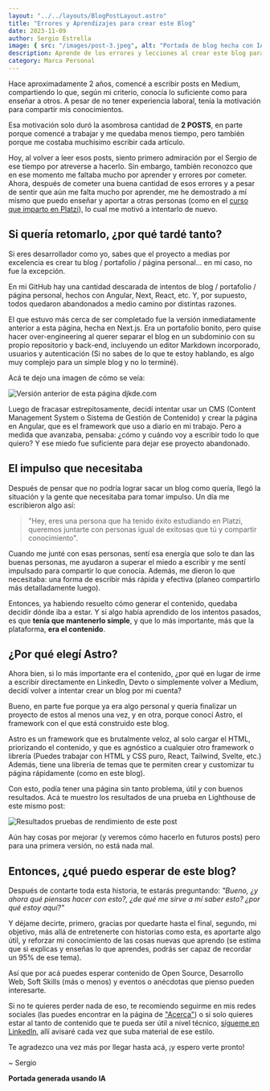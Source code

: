 ```yaml
---
layout: "../../layouts/BlogPostLayout.astro"
title: "Errores y Aprendizajes para crear este Blog"
date: 2023-11-09
author: Sergio Estrella
image: { src: "/images/post-3.jpeg", alt: "Portada de blog hecha con IA" }
description: Aprende de los errores y lecciones al crear este blog para impulsar tu propio proyecto.
category: Marca Personal
---
```


Hace aproximadamente 2 años, comencé a escribir posts en Medium, compartiendo lo que, según mi criterio, conocía lo suficiente como para enseñar a otros. A pesar de no tener experiencia laboral, tenía la motivación para compartir mis conocimientos.

Esa motivación solo duró la asombrosa cantidad de **2 POSTS**, en parte porque comencé a trabajar y me quedaba menos tiempo, pero también porque me costaba muchísimo escribir cada artículo.

Hoy, al volver a leer esos posts, siento primero admiración por el Sergio de ese tiempo por atreverse a hacerlo. Sin embargo, también reconozco que en ese momento me faltaba mucho por aprender y errores por cometer. Ahora, después de cometer una buena cantidad de esos errores y a pesar de sentir que aún me falta mucho por aprender, me he demostrado a mí mismo que puedo enseñar y aportar a otras personas (como en el [curso que imparto en Platzi](https://platzi.com/profes/sergioestrella/)), lo cual me motivó a intentarlo de nuevo.

## Si quería retomarlo, ¿por qué tardé tanto?

Si eres desarrollador como yo, sabes que el proyecto a medias por excelencia es crear tu blog / portafolio / página personal... en mi caso, no fue la excepción.

En mi GitHub hay una cantidad descarada de intentos de blog / portafolio / página personal, hechos con Angular, Next, React, etc. Y, por supuesto, todos quedaron abandonados a medio camino por distintas razones.

El que estuvo más cerca de ser completado fue la versión inmediatamente anterior a esta página, hecha en Next.js. Era un portafolio bonito, pero quise hacer over-engineering al querer separar el blog en un subdominio con su propio repositorio y back-end, incluyendo un editor Markdown incorporado, usuarios y autenticación (Si no sabes de lo que te estoy hablando, es algo muy complejo para un simple blog y no lo terminé).

Acá te dejo una imagen de cómo se veía:

![Versión anterior de esta página djkde.com](/images/post-3-page-next.png)

Luego de fracasar estrepitosamente, decidí intentar usar un CMS (Content Management System o Sistema de Gestión de Contenido) y crear la página en Angular, que es el framework que uso a diario en mi trabajo. Pero a medida que avanzaba, pensaba: ¿cómo y cuándo voy a escribir todo lo que quiero? Y ese miedo fue suficiente para dejar ese proyecto abandonado.

## El impulso que necesitaba

Después de pensar que no podría lograr sacar un blog como quería, llegó la situación y la gente que necesitaba para tomar impulso. Un día me escribieron algo así:

> "Hey, eres una persona que ha tenido éxito estudiando en Platzi,
> queremos juntarte con personas igual de exitosas que tú y compartir conocimiento".

Cuando me junté con esas personas, sentí esa energía que solo te dan las buenas personas, me ayudaron a superar el miedo a escribir y me sentí impulsado para compartir lo que conocía. Además, me dieron lo que necesitaba: una forma de escribir más rápida y efectiva (planeo compartirlo más detalladamente luego).

Entonces, ya habiendo resuelto cómo generar el contenido, quedaba decidir dónde iba a estar. Y si algo había aprendido de los intentos pasados, es que **tenía que mantenerlo simple**, y que lo más importante, más que la plataforma, **era el contenido**.

## ¿Por qué elegí Astro?

Ahora bien, si lo más importante era el contenido, ¿por qué en lugar de irme a escribir directamente en LinkedIn, Devto o simplemente volver a Medium, decidí volver a intentar crear un blog por mi cuenta?

Bueno, en parte fue porque ya era algo personal y quería finalizar un proyecto de estos al menos una vez, y en otra, porque conocí Astro, el framework con el que está construido este blog.

Astro es un framework que es brutalmente veloz, al solo cargar el HTML, priorizando el contenido, y que es agnóstico a cualquier otro framework o librería (Puedes trabajar con HTML y CSS puro, React, Tailwind, Svelte, etc.) Además, tiene una librería de temas que te permiten crear y customizar tu página rápidamente (como en este blog).

Con esto, podía tener una página sin tanto problema, útil y con buenos resultados. Acá te muestro los resultados de una prueba en Lighthouse de este mismo post:

![Resultados pruebas de rendimiento de este post](/images/post-3-test.png)

Aún hay cosas por mejorar (y veremos cómo hacerlo en futuros posts) pero para una primera versión, no está nada mal.

## Entonces, ¿qué puedo esperar de este blog?

Después de contarte toda esta historia, te estarás preguntando: _"Bueno, ¿y ahora qué piensas hacer con esto?, ¿de qué me sirve a mí saber esto? ¿por qué estoy aquí?"_

Y déjame decirte, primero, gracias por quedarte hasta el final, segundo, mi objetivo, más allá de entretenerte con historias como esta, es aportarte algo útil, y reforzar mi conocimiento de las cosas nuevas que aprendo (se estima que si explicas y enseñas lo que aprendes, podrás ser capaz de recordar un 95% de ese tema).

Así que por acá puedes esperar contenido de Open Source, Desarrollo Web, Soft Skills (más o menos) y eventos o anécdotas que pienso pueden interesarte.

Si no te quieres perder nada de eso, te recomiendo seguirme en mis redes sociales (las puedes encontrar en la página de ["Acerca"](/about)) o si solo quieres estar al tanto de contenido que te pueda ser útil a nivel técnico, [sígueme en LinkedIn](https://www.linkedin.com/in/djkde/), allí avisaré cada vez que suba material de ese estilo.

Te agradezco una vez más por llegar hasta acá, ¡y espero verte pronto!

~ Sergio

**Portada generada usando IA**
